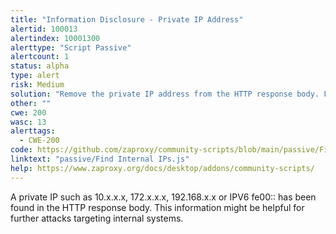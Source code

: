 ```yaml
---
title: "Information Disclosure - Private IP Address"
alertid: 100013
alertindex: 10001300
alerttype: "Script Passive"
alertcount: 1
status: alpha
type: alert
risk: Medium
solution: "Remove the private IP address from the HTTP response body. For comments, use JSP/ASP comment instead of HTML/JavaScript comment which can be seen by client browsers. "
other: ""
cwe: 200
wasc: 13
alerttags: 
  - CWE-200
code: https://github.com/zaproxy/community-scripts/blob/main/passive/Find%20Internal%20IPs.js
linktext: "passive/Find Internal IPs.js"
help: https://www.zaproxy.org/docs/desktop/addons/community-scripts/
---
```

A private IP such as 10.x.x.x, 172.x.x.x, 192.168.x.x or IPV6 fe00:: has been found in the HTTP response body. This information might be helpful for further attacks targeting internal systems.

